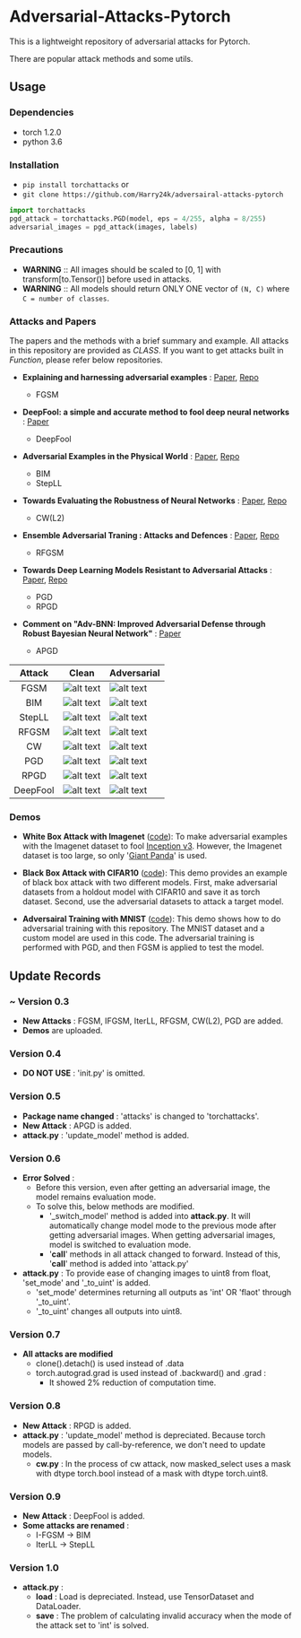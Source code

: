 # Adversarial-Attacks-Pytorch

This is a lightweight repository of adversarial attacks for Pytorch.

There are popular attack methods and some utils.

## Usage

### Dependencies

- torch 1.2.0
- python 3.6

### Installation

- `pip install torchattacks` or
- `git clone https://github.com/Harry24k/adversairal-attacks-pytorch`

```python
import torchattacks
pgd_attack = torchattacks.PGD(model, eps = 4/255, alpha = 8/255)
adversarial_images = pgd_attack(images, labels)
```

### Precautions

* **WARNING** :: All images should be scaled to [0, 1] with transform[to.Tensor()] before used in attacks.
* **WARNING** :: All models should return ONLY ONE vector of `(N, C)` where `C = number of classes`.

### Attacks and Papers

The papers and the methods with a brief summary and example.
All attacks in this repository are provided as *CLASS*.
If you want to get attacks built in *Function*, please refer below repositories.

* **Explaining and harnessing adversarial examples** : [Paper](https://arxiv.org/abs/1412.6572), [Repo](https://github.com/Harry24k/FGSM-pytorch)
  - FGSM

* **DeepFool: a simple and accurate method to fool deep neural networks** : [Paper](https://arxiv.org/abs/1511.04599)
  - DeepFool

* **Adversarial Examples in the Physical World** : [Paper](https://arxiv.org/abs/1607.02533), [Repo](https://github.com/Harry24k/AEPW-pytorch)
  - BIM
  - StepLL

* **Towards Evaluating the Robustness of Neural Networks** : [Paper](https://arxiv.org/abs/1608.04644), [Repo](https://github.com/Harry24k/CW-pytorch)
  - CW(L2)

* **Ensemble Adversarial Traning : Attacks and Defences** : [Paper](https://arxiv.org/abs/1705.07204), [Repo](https://github.com/Harry24k/RFGSM-pytorch)
  - RFGSM

* **Towards Deep Learning Models Resistant to Adversarial Attacks** : [Paper](https://arxiv.org/abs/1706.06083), [Repo](https://github.com/Harry24k/PGD-pytorch)
  - PGD
  - RPGD

* **Comment on "Adv-BNN: Improved Adversarial Defense through Robust Bayesian Neural Network"** : [Paper](https://arxiv.org/abs/1907.00895)
  - APGD

Attack | Clean | Adversarial
:---: | --- | ---
FGSM | ![alt text](https://github.com/Harry24k/adversairal-attacks-pytorch/blob/master/pic/clean.png "Clean") | ![alt text](https://github.com/Harry24k/adversairal-attacks-pytorch/blob/master/pic/fgsm.png "FGSM")
BIM | ![alt text](https://github.com/Harry24k/adversairal-attacks-pytorch/blob/master/pic/clean.png "Clean") | ![alt text](https://github.com/Harry24k/adversairal-attacks-pytorch/blob/master/pic/bim.png "BIM")
StepLL | ![alt text](https://github.com/Harry24k/adversairal-attacks-pytorch/blob/master/pic/clean.png "Clean") | ![alt text](https://github.com/Harry24k/adversairal-attacks-pytorch/blob/master/pic/stepll.png "StepLL")
RFGSM | ![alt text](https://github.com/Harry24k/adversairal-attacks-pytorch/blob/master/pic/clean.png "Clean") | ![alt text](https://github.com/Harry24k/adversairal-attacks-pytorch/blob/master/pic/rfgsm.png "RFGSM")
CW | ![alt text](https://github.com/Harry24k/adversairal-attacks-pytorch/blob/master/pic/clean.png "Clean") | ![alt text](https://github.com/Harry24k/adversairal-attacks-pytorch/blob/master/pic/cw.png "CW")
PGD | ![alt text](https://github.com/Harry24k/adversairal-attacks-pytorch/blob/master/pic/clean.png "Clean") | ![alt text](https://github.com/Harry24k/adversairal-attacks-pytorch/blob/master/pic/pgd.png "PGD")
RPGD | ![alt text](https://github.com/Harry24k/adversairal-attacks-pytorch/blob/master/pic/clean.png "Clean") | ![alt text](https://github.com/Harry24k/adversairal-attacks-pytorch/blob/master/pic/rpgd.png "RPGD")
DeepFool | ![alt text](https://github.com/Harry24k/adversairal-attacks-pytorch/blob/master/pic/clean.png "Clean") | ![alt text](https://github.com/Harry24k/adversairal-attacks-pytorch/blob/master/pic/deepfool.png "DeepFool")

### Demos

* **White Box Attack with Imagenet** ([code](https://github.com/Harry24k/adversairal-attacks-pytorch/blob/master/demos/White%20Box%20Attack%20with%20Imagenet.ipynb)): 
To make adversarial examples with the Imagenet dataset to fool [Inception v3](https://arxiv.org/abs/1512.00567). However, the Imagenet dataset is too large, so only '[Giant Panda](http://www.image-net.org/)' is used.

* **Black Box Attack with CIFAR10** ([code](https://github.com/Harry24k/adversairal-attacks-pytorch/blob/master/demos/Adversairal%20Training%20with%20MNIST.ipynb)): 
This demo provides an example of black box attack with two different models. First, make adversarial datasets from a holdout model with CIFAR10 and save it as torch dataset. Second, use the adversarial datasets to attack a target model.

* **Adversairal Training with MNIST** ([code](https://github.com/Harry24k/adversairal-attacks-pytorch/blob/master/demos/Adversairal%20Training%20with%20MNIST.ipynb)): 
This demo shows how to do adversarial training with this repository. The MNIST dataset and a custom model are used in this code. The adversarial training is performed with PGD, and then FGSM is applied to test the model.


## Update Records

### ~ Version 0.3
* **New Attacks** : FGSM, IFGSM, IterLL, RFGSM, CW(L2), PGD are added.
* **Demos** are uploaded.

### Version 0.4
* **DO NOT USE** : 'init.py' is omitted.

### Version 0.5
* **Package name changed** : 'attacks' is changed to 'torchattacks'.
* **New Attack** : APGD is added.
* **attack.py** : 'update_model' method is added.

### Version 0.6
* **Error Solved** : 
    * Before this version, even after getting an adversarial image, the model remains evaluation mode.
    * To solve this, below methods are modified.
        * '_switch_model' method is added into **attack.py**. It will automatically change model mode to the previous mode after getting adversarial images. When getting adversarial images, model is switched to evaluation mode.
        * '__call__' methods in all attack changed to forward. Instead of this, '__call__' method is added into 'attack.py'
* **attack.py** : To provide ease of changing images to uint8 from float, 'set_mode' and '_to_uint' is added.
    * 'set_mode' determines returning all outputs as 'int' OR 'flaot' through '_to_uint'.
    * '_to_uint' changes all outputs into uint8.

### Version 0.7
* **All attacks are modified**
    * clone().detach() is used instead of .data
    * torch.autograd.grad is used instead of .backward() and .grad :
        * It showed 2% reduction of computation time.
    
### Version 0.8
* **New Attack** : RPGD is added.
* **attack.py** : 'update_model' method is depreciated. Because torch models are passed by call-by-reference, we don't need to update models.
    * **cw.py** : In the process of cw attack, now masked_select uses a mask with dtype torch.bool instead of a mask with dtype torch.uint8.

### Version 0.9
* **New Attack** : DeepFool is added.
* **Some attacks are renamed** :
    * I-FGSM -> BIM
    * IterLL -> StepLL

### Version 1.0
* **attack.py** :
    * **load** : Load is depreciated. Instead, use TensorDataset and DataLoader.
    * **save** : The problem of calculating invalid accuracy when the mode of the attack set to 'int' is solved.